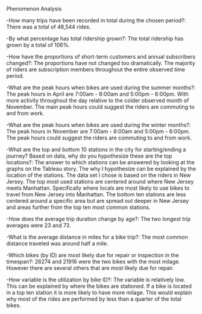 Phenomenon Analysis

-How many trips have been recorded in total during the chosen period?:
There was a total of 48,544 rides.

-By what percentage has total ridership grown?:
The total ridership has grown by a total of 106%.

-How have the proportions of short-term customers and annual subscribers changed?:
The proportions have not changed too dramatically. The majority of riders are subscription members throughout the entire observed time period.

-What are the peak hours when bikes are used during the summer months?:
The peak hours in April are 7:00am - 8:00am and 5:00pm - 6:00pm. With more activity throughout the day relative to the colder observed month of November. The main peak hours could suggest the riders are commuting to and from work.

-What are the peak hours when bikes are used during the winter months?:
The peak hours in November are 7:00am - 8:00am and 5:00pm - 6:00pm. The peak hours could suggest the riders are commuting to  and from work.

-What are the top and bottom 10 stations in the city for starting/ending a journey? Based on data, why do you hypothesize these are the top locations?:
The answer to which stations can be answered by looking at the graphs on the Tableau story. The why I hypothesize can be explained by the location of the stations. The data set I chose is based on the riders in New Jersey. The top most used stations are centered around where New Jersey meets Manhattan. Specifically where locals are most likely to use bikes to travel from New Jersey into Manhattan. The bottom ten stations are less centered around a specific area but are spread out deeper in New Jersey and areas further from the top ten most common stations. 

-How does the average trip duration change by age?:
The two longest trip averages were 23 and 73.

-What is the average distance in miles for a bike trip?:
The most common distance traveled was around half a mile. 

-Which bikes (by ID) are most likely due for repair or inspection in the timespan?:
26274 and 21916 were the two bikes with the most milage. However there are several others that are most likely due for repair.

-How variable is the utilization by bike ID?:
The variable is relatively low. This can be explained by where the bikes are stationed. If a bike is located in a top ten station it is more likely to have more milage. This would explain why most of the rides are performed by less than a quarter of the total bikes.